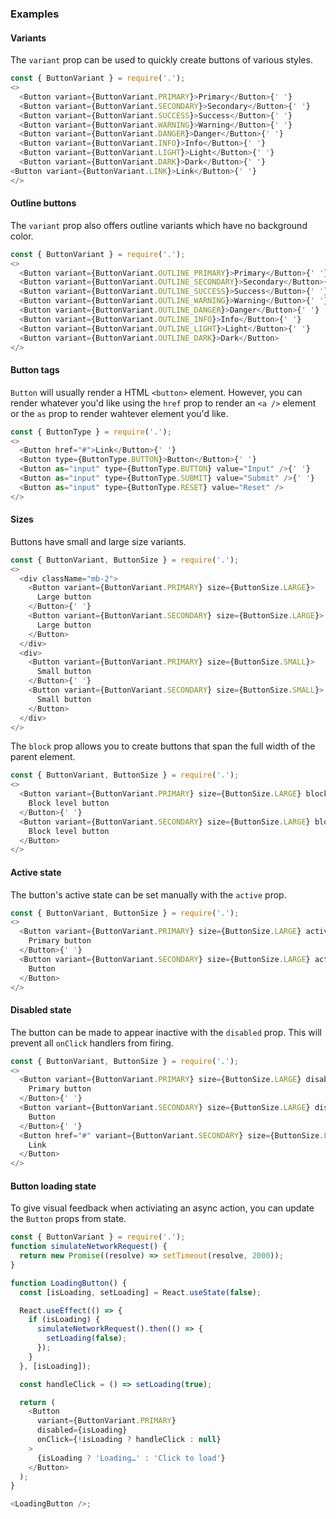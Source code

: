 ### Examples

#### Variants
The `variant` prop can be used to quickly create buttons of various styles.

```js
const { ButtonVariant } = require('.');
<>
  <Button variant={ButtonVariant.PRIMARY}>Primary</Button>{' '}
  <Button variant={ButtonVariant.SECONDARY}>Secondary</Button>{' '}
  <Button variant={ButtonVariant.SUCCESS}>Success</Button>{' '}
  <Button variant={ButtonVariant.WARNING}>Warning</Button>{' '}
  <Button variant={ButtonVariant.DANGER}>Danger</Button>{' '}
  <Button variant={ButtonVariant.INFO}>Info</Button>{' '}
  <Button variant={ButtonVariant.LIGHT}>Light</Button>{' '}
  <Button variant={ButtonVariant.DARK}>Dark</Button>{' '}
<Button variant={ButtonVariant.LINK}>Link</Button>{' '}
</>
```

#### Outline buttons
The `variant` prop also offers outline variants which have no background color.

```js
const { ButtonVariant } = require('.');
<>
  <Button variant={ButtonVariant.OUTLINE_PRIMARY}>Primary</Button>{' '}
  <Button variant={ButtonVariant.OUTLINE_SECONDARY}>Secondary</Button>{' '}
  <Button variant={ButtonVariant.OUTLINE_SUCCESS}>Success</Button>{' '}
  <Button variant={ButtonVariant.OUTLINE_WARNING}>Warning</Button>{' '}
  <Button variant={ButtonVariant.OUTLINE_DANGER}>Danger</Button>{' '}
  <Button variant={ButtonVariant.OUTLINE_INFO}>Info</Button>{' '}
  <Button variant={ButtonVariant.OUTLINE_LIGHT}>Light</Button>{' '}
  <Button variant={ButtonVariant.OUTLINE_DARK}>Dark</Button>
</>
```

#### Button tags
`Button` will usually render a HTML `<button>` element. However, you can render whatever you'd like using the `href` prop to render an `<a />` element or the `as` prop to render wahtever element you'd like.

```js
const { ButtonType } = require('.');
<>
  <Button href="#">Link</Button>{' '}
  <Button type={ButtonType.BUTTON}>Button</Button>{' '}
  <Button as="input" type={ButtonType.BUTTON} value="Input" />{' '}
  <Button as="input" type={ButtonType.SUBMIT} value="Submit" />{' '}
  <Button as="input" type={ButtonType.RESET} value="Reset" />
</>
```

#### Sizes
Buttons have small and large size variants.

```js
const { ButtonVariant, ButtonSize } = require('.');
<>
  <div className="mb-2">
    <Button variant={ButtonVariant.PRIMARY} size={ButtonSize.LARGE}>
      Large button
    </Button>{' '}
    <Button variant={ButtonVariant.SECONDARY} size={ButtonSize.LARGE}>
      Large button
    </Button>
  </div>
  <div>
    <Button variant={ButtonVariant.PRIMARY} size={ButtonSize.SMALL}>
      Small button
    </Button>{' '}
    <Button variant={ButtonVariant.SECONDARY} size={ButtonSize.SMALL}>
      Small button
    </Button>
  </div>
</>
```

The `block` prop allows you to create buttons that span the full width of the parent element.

```js
const { ButtonVariant, ButtonSize } = require('.');
<>
  <Button variant={ButtonVariant.PRIMARY} size={ButtonSize.LARGE} block>
    Block level button
  </Button>{' '}
  <Button variant={ButtonVariant.SECONDARY} size={ButtonSize.LARGE} block>
    Block level button
  </Button>
</>
```

#### Active state
The button's active state can be set manually with the `active` prop.

```js
const { ButtonVariant, ButtonSize } = require('.');
<>
  <Button variant={ButtonVariant.PRIMARY} size={ButtonSize.LARGE} active>
    Primary button
  </Button>{' '}
  <Button variant={ButtonVariant.SECONDARY} size={ButtonSize.LARGE} active>
    Button
  </Button>
</>
```

#### Disabled state
The button can be made to appear inactive with the `disabled` prop. This will prevent all `onClick` handlers from firing.

```js
const { ButtonVariant, ButtonSize } = require('.');
<>
  <Button variant={ButtonVariant.PRIMARY} size={ButtonSize.LARGE} disabled>
    Primary button
  </Button>{' '}
  <Button variant={ButtonVariant.SECONDARY} size={ButtonSize.LARGE} disabled>
    Button
  </Button>{' '}
  <Button href="#" variant={ButtonVariant.SECONDARY} size={ButtonSize.LARGE} disabled>
    Link
  </Button>
</>
```

#### Button loading state
To give visual feedback when activiating an async action, you can update the `Button` props from state.

```js
const { ButtonVariant } = require('.');
function simulateNetworkRequest() {
  return new Promise((resolve) => setTimeout(resolve, 2000));
}

function LoadingButton() {
  const [isLoading, setLoading] = React.useState(false);

  React.useEffect(() => {
    if (isLoading) {
      simulateNetworkRequest().then(() => {
        setLoading(false);
      });
    }
  }, [isLoading]);

  const handleClick = () => setLoading(true);

  return (
    <Button
      variant={ButtonVariant.PRIMARY}
      disabled={isLoading}
      onClick={!isLoading ? handleClick : null}
    >
      {isLoading ? 'Loading…' : 'Click to load'}
    </Button>
  );
}

<LoadingButton />;
```
